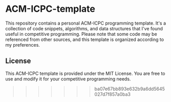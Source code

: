 # ACM-ICPC-template
This repository contains a personal ACM-ICPC programming template. It's a collection of code snippets, algorithms, and data structures that I've found useful in competitive programming. Please note that some code may be referenced from other sources, and this template is organized according to my preferences.

## License
This ACM-ICPC template is provided under the MIT License. You are free to use and modify it for your competitive programming needs.
>>>>>>> ba07e67bb893e632b9a6dd5645027d7f857a0ba3

